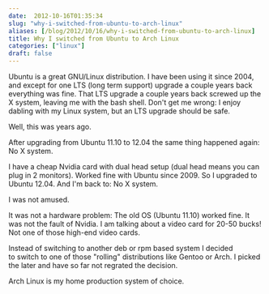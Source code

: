 ```yaml
---
date:  2012-10-16T01:35:34
slug: "why-i-switched-from-ubuntu-to-arch-linux"
aliases: [/blog/2012/10/16/why-i-switched-from-ubuntu-to-arch-linux]
title: Why I switched from Ubuntu to Arch Linux
categories: ["linux"]
draft: false
---
```


Ubuntu is a great GNU/Linux distribution. I have been using it since 2004, and except for one LTS (long term support) upgrade a couple years back everything was fine. That LTS upgrade a couple years back screwed up the X system, leaving me with the bash shell. Don't get me wrong: I enjoy dabling with my Linux system, but an LTS upgrade should be safe.

Well, this was years ago.

After upgrading from Ubuntu 11.10 to 12.04 the same thing happened again: No X system.

I have a cheap Nvidia card with dual head setup (dual head means you can plug in 2 monitors). Worked fine with Ubuntu since 2009. So I upgraded to Ubuntu 12.04. And I'm back to: No X system.

I was not amused.

It was not a hardware problem: The old OS (Ubuntu 11.10) worked fine. It was not the fault of Nvidia. I am talking about a video card for 20-50 bucks! Not one of those high-end video cards.

Instead of switching to another deb or rpm based system I decided to switch to one of those "rolling" distributions like Gentoo or Arch. I picked the later and have so far not regrated the decision.

Arch Linux is my home production system of choice.
